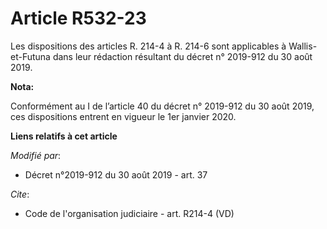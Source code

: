 # Article R532-23

Les dispositions des articles R. 214-4 à R. 214-6 sont applicables à    Wallis-et-Futuna dans leur rédaction résultant du <a
Date_Texte="20190830" Identifiant_Texte="2019-912" Nature_Texte="Decret" Type="citation" TypeBalise="RENVOI" _status="open"
id="808" name="808" />décret n° 2019-912 du 30 août 2019<a Date_Texte="20190830" Identifiant_Texte="2019-912"
Nature_Texte="Decret" Type="citation" TypeBalise="RENVOI" _status="close" id="808" name="808" />.

**Nota:**

Conformément au I de l’article 40 du décret n° 2019-912 du 30 août 2019, ces dispositions entrent en vigueur le 1er janvier
2020.

**Liens relatifs à cet article**

_Modifié par_:

  - Décret n°2019-912 du 30 août 2019 - art. 37

_Cite_:

  - Code de l'organisation judiciaire - art. R214-4 (VD)
